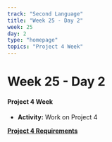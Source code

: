 ```yaml
---
track: "Second Language"
title: "Week 25 - Day 2"
week: 25
day: 2
type: "homepage"
topics: "Project 4 Week"
---
```



# Week 25 - Day 2

#### Project 4 Week

- **Activity:** Work on Project 4

[**Project 4 Requirements**](/unit-projects/unit-four-project-requirements-1)